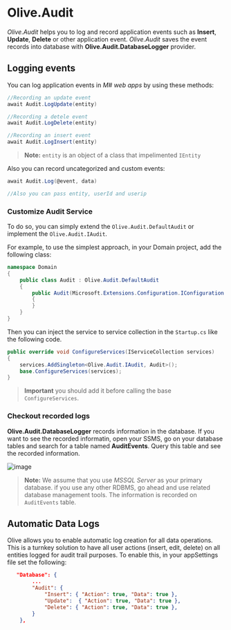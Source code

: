 # Olive.Audit

*Olive.Audit* helps you to log and record application events such as **Insert**,  **Update**, **Delete** or other application event. *Olive.Audit* saves the event records into database with **Olive.Audit.DatabaseLogger** provider.

## Logging events

You can log application events in *M# web apps* by using these methods:

```csharp
//Recording an update event
await Audit.LogUpdate(entity)

//Recording a detele event
await Audit.LogDelete(entity)

//Recording an insert event
await Audit.LogInsert(entity)

```

>**Note:** `entity` is an object of a class that impelimented `IEntity`

Also you can record uncategorized and custom events:

```csharp
await Audit.Log(@event, data)

//Also you can pass entity, userId and userip
```

### Customize Audit Service
To do so, you can simply extend the `Olive.Audit.DefaultAudit` or 
implement the `Olive.Audit.IAudit`.

For example, to use the simplest approach, in your Domain project, add the following class:
```csharp
namespace Domain
{
    public class Audit : Olive.Audit.DefaultAudit
    {
        public Audit(Microsoft.Extensions.Configuration.IConfiguration configuration) : base(configuration)
        {
        }
    }
}
```

Then you can inject the service to service collection in the `Startup.cs`
like the following code.
```csharp
public override void ConfigureServices(IServiceCollection services)
{
    services.AddSingleton<Olive.Audit.IAudit, Audit>();
    base.ConfigureServices(services);
}
```
> **Important** you should add it before calling the base `ConfigureServices`.

### Checkout recorded logs

**Olive.Audit.DatabaseLogger** records information in the database. If you want to see the recorded informatin, open your SSMS, go on your database tables and search for a table named **AuditEvents**. Query this table and see the recorded information.

![image](https://user-images.githubusercontent.com/22152065/37540926-092b877c-296e-11e8-9ecf-944597be8300.png)

>**Note:** We assume that you use *MSSQL Server* as your primary database. if you use any other RDBMS, go ahead and use related database management tools. The information is recorded on `AuditEvents` table.


## Automatic Data Logs

Olive allows you to enable automatic log creation for all data operations. This is a turnkey solution to have all user actions (insert, edit, delete) on all entities logged for audit trail purposes. To enable this, in your appSettings file set the following:
```json
   "Database": {
        ...
        "Audit": {
            "Insert": { "Action": true, "Data": true },
            "Update":  { "Action": true, "Data": true },
            "Delete": { "Action": true, "Data": true },
        }
    },
```
